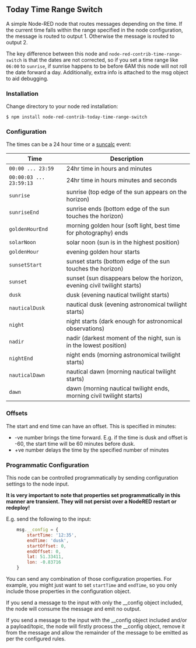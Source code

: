 ## Today Time Range Switch

A simple Node-RED node that routes messages depending on the time. If the current time falls within the range specified
in the node configuration, the message is routed to output 1. Otherwise the message is routed to output 2.

The key difference between this node and ```node-red-contrib-time-range-switch``` is that the dates are not corrected, so if you set a time range like ```06:00``` to ```sunrise```, if sunrise happens to be before 6AM this node will not roll the date forward a day. Additionally, extra info is attached to the msg object to aid debugging.

### Installation
 
Change directory to your node red installation:

    $ npm install node-red-contrib-today-time-range-switch
 
### Configuration 
    
The times can be a 24 hour time or a [suncalc](https://github.com/mourner/suncalc) event:


| Time        | Description                                                              |
| --------------- | ------------------------------------------------------------------------ |
| `00:00 ... 23:59` | 24hr time in hours and minutes                                   |
| `00:00:03 ... 23:59:13` | 24hr time in hours minutes and seconds                     |
| `sunrise`       | sunrise (top edge of the sun appears on the horizon)                     |
| `sunriseEnd`    | sunrise ends (bottom edge of the sun touches the horizon)                |
| `goldenHourEnd` | morning golden hour (soft light, best time for photography) ends         |
| `solarNoon`     | solar noon (sun is in the highest position)                              |
| `goldenHour`    | evening golden hour starts                                               |
| `sunsetStart`   | sunset starts (bottom edge of the sun touches the horizon)               |
| `sunset`        | sunset (sun disappears below the horizon, evening civil twilight starts) |
| `dusk`          | dusk (evening nautical twilight starts)                                  |
| `nauticalDusk`  | nautical dusk (evening astronomical twilight starts)                     |
| `night`         | night starts (dark enough for astronomical observations)                 |
| `nadir`         | nadir (darkest moment of the night, sun is in the lowest position)       |
| `nightEnd`      | night ends (morning astronomical twilight starts)                        |
| `nauticalDawn`  | nautical dawn (morning nautical twilight starts)                         |
| `dawn`          | dawn (morning nautical twilight ends, morning civil twilight starts)     |

### Offsets


The start and end time can have an offset. This is specified in minutes:
- -ve number brings the time forward. E.g. if the time is dusk and offset is -60, the start time will be 60 minutes before dusk.
- +ve number delays the time by the specified number of minutes

### Programmatic Configuration

This node can be controlled programmatically by sending configuration settings to the node input.

**It is very important to note that properties set programmatically in this manner are transient. They will not persist over a NodeRED restart or redeploy!**

E.g. send the following to the input:
```javascript
    msg.__config = {
        startTime: '12:35',
        endTime: 'dusk',
        startOffset: 0,
        endOffset: 0,
        lat: 51.33411,
        lon: -0.83716
    }
```

You can send any combination of those configuration properties. For example, you might just want to set `startTime` and `endTime`, so you only include those properties in the configuration object.

If you send a message to the input with only the __config object included, the node will consume the message and emit no output. 

If you send a message to the input with the __config object included and/or a payload/topic, the node will firstly process the __config object, remove it from the message and allow the remainder of the message to be emitted as per the configured rules.
